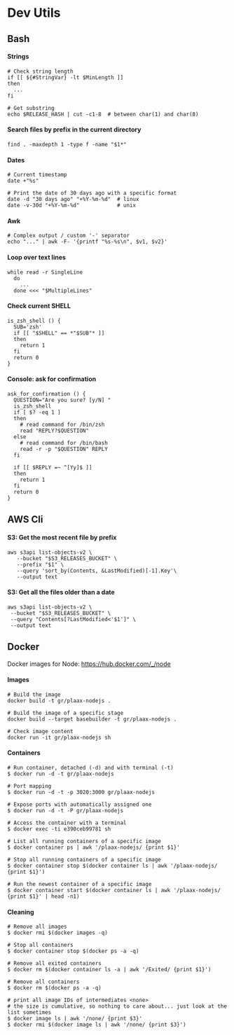# Dev Utils

## Bash

#### Strings
```
# Check string length
if [[ ${#StringVar} -lt $MinLength ]]
then
  ...
fi

# Get substring 
echo $RELEASE_HASH | cut -c1-8  # between char(1) and char(8)
```

#### Search files by prefix in the current directory
```
find . -maxdepth 1 -type f -name "$1*"
```

#### Dates
```
# Current timestamp
date +"%s"

# Print the date of 30 days ago with a specific format
date -d "30 days ago" "+%Y-%m-%d"  # linux
date -v-30d "+%Y-%m-%d"            # unix
```

#### Awk
```
# Complex output / custom '-' separator
echo "..." | awk -F- '{printf "%s-%s\n", $v1, $v2}'
```

#### Loop over text lines
```
while read -r SingleLine
  do
    ...
  done <<< "$MultipleLines"
```

#### Check current SHELL
```
is_zsh_shell () {
  SUB='zsh'
  if [[ "$SHELL" == *"$SUB"* ]]
  then
    return 1
  fi
  return 0
}
```

#### Console: ask for confirmation
```
ask_for_confirmation () {
  QUESTION="Are you sure? [y/N] "
  is_zsh_shell
  if [ $? -eq 1 ]
  then
    # read command for /bin/zsh
    read "REPLY?$QUESTION"
  else
    # read command for /bin/bash
    read -r -p "$QUESTION" REPLY
  fi

  if [[ $REPLY =~ ^[Yy]$ ]]
  then
    return 1
  fi
  return 0
}
```



## AWS Cli

#### S3: Get the most recent file by prefix
```
aws s3api list-objects-v2 \
   --bucket "$S3_RELEASES_BUCKET" \
   --prefix "$1" \
   --query 'sort_by(Contents, &LastModified)[-1].Key'\
   --output text
```

#### S3: Get all the files older than a date
```
aws s3api list-objects-v2 \
 --bucket "$S3_RELEASES_BUCKET" \
 --query "Contents[?LastModified<'$1']" \
 --output text
```



## Docker

Docker images for Node: https://hub.docker.com/_/node

#### Images
```
# Build the image
docker build -t gr/plaax-nodejs .

# Build the image of a specific stage
docker build --target basebuilder -t gr/plaax-nodejs .

# Check image content
docker run -it gr/plaax-nodejs sh
```

#### Containers
```
# Run container, detached (-d) and with terminal (-t)
$ docker run -d -t gr/plaax-nodejs

# Port mapping
$ docker run -d -t -p 3020:3000 gr/plaax-nodejs

# Expose ports with automatically assigned one
$ docker run -d -t -P gr/plaax-nodejs

# Access the container with a terminal
$ docker exec -ti e390ceb99781 sh

# List all running containers of a specific image
$ docker container ps | awk '/plaax-nodejs/ {print $1}'

# Stop all running containers of a specific image
$ docker container stop $(docker container ls | awk '/plaax-nodejs/ {print $1}')

# Run the newest container of a specific image
$ docker container start $(docker container ls | awk '/plaax-nodejs/ {print $1}' | head -n1)
```

#### Cleaning
```
# Remove all images
$ docker rmi $(docker images -q)

# Stop all containers
$ docker container stop $(docker ps -a -q)

# Remove all exited containers
$ docker rm $(docker container ls -a | awk '/Exited/ {print $1}')

# Remove all containers
$ docker rm $(docker ps -a -q)

# print all image IDs of intermediates <none>
# the size is cumulative, so nothing to care about... just look at the list sometimes 
$ docker image ls | awk '/none/ {print $3}'
$ docker rmi $(docker image ls | awk '/none/ {print $3}')
```
